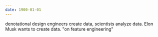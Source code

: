 ```yaml
---
date: 1900-01-01
---
```



denotational design
engineers create data, scientists analyze data. Elon Musk wants to create data.
"on feature engineering"

